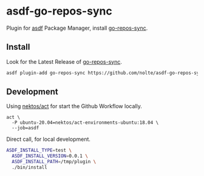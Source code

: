 # asdf-go-repos-sync
Plugin for [asdf](https://github.com/asdf-vm/asdf) Package Manager, install [go-repos-sync](https://github.com/nolte/go-repos-sync).

## Install

Look for the Latest Release of [go-repos-sync](https://github.com/nolte/go-repos-sync/releases).

```sh
asdf plugin-add go-repos-sync https://github.com/nolte/asdf-go-repos-sync.git
```

## Development

Using [nektos/act](https://github.com/nektos/act) for start the Github Workflow locally.

```
act \
  -P ubuntu-20.04=nektos/act-environments-ubuntu:18.04 \
  --job=asdf
```

Direct call, for local development.
```sh
ASDF_INSTALL_TYPE=test \
  ASDF_INSTALL_VERSION=0.0.1 \
  ASDF_INSTALL_PATH=/tmp/plugin \
  ./bin/install
```
